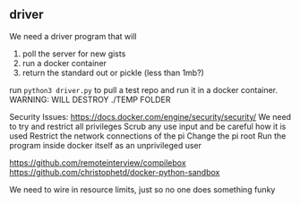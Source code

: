 ## driver

We need a driver program that will 

1. poll the server for new gists
2. run a docker container
3. return the standard out or pickle (less than 1mb?)

run `python3 driver.py` to pull a test repo and run it in a docker container.
WARNING: WILL DESTROY ./TEMP FOLDER


Security Issues:
https://docs.docker.com/engine/security/security/
We need to try and restrict all privileges
Scrub any use input and be careful how it is used
Restrict the network connections of the pi
Change the pi root 
Run the program inside docker itself as an unprivileged user

https://github.com/remoteinterview/compilebox
https://github.com/christophetd/docker-python-sandbox

We need to wire in resource limits, just so no one does something funky